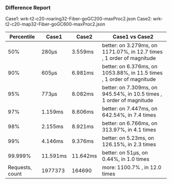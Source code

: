 ### Difference Report
Case1: wrk-t2-c20-roaring32-Fiber-goGC200-maxProc2.json
Case2: wrk-t2-c20-map32-Fiber-goGC600-maxProc2.json

|Percentile|Case1|Case2|Case1 vs Case2|
|---|---|---|---|
|50%|280µs|3.559ms|better: on 3.279ms, on 1171.07%, in 12.7 times , 1 order of magnitude|
|90%|605µs|6.981ms|better: on 6.376ms, on 1053.88%, in 11.5 times , 1 order of magnitude|
|95%|773µs|8.082ms|better: on 7.309ms, on 945.54%, in 10.5 times , 1 order of magnitude|
|97%|1.159ms|8.606ms|better: on 7.447ms, on 642.54%, in 7.4 times |
|98%|2.155ms|8.921ms|better: on 6.766ms, on 313.97%, in 4.1 times |
|99%|4.146ms|9.376ms|better: on 5.23ms, on 126.15%, in 2.3 times |
|99.999%|11.591ms|11.642ms|better: on 51µs, on 0.44%, in 1.0 times |
|Requests, count|1977373|164690|more: 1100.7% , in 12.0 times |
